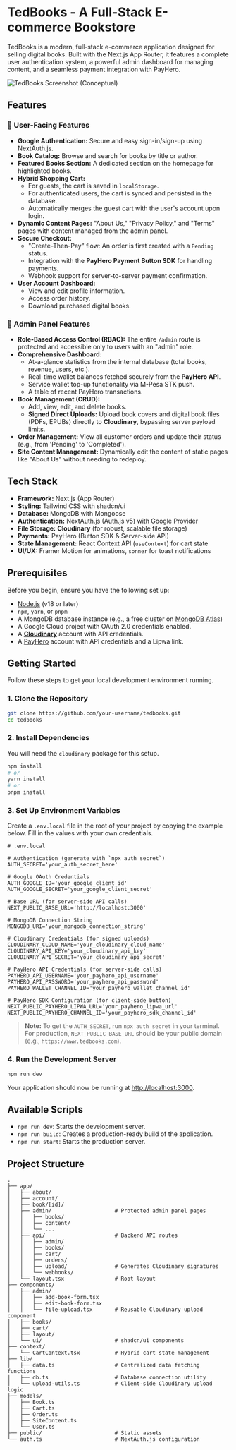 # TedBooks - A Full-Stack E-commerce Bookstore

TedBooks is a modern, full-stack e-commerce application designed for selling digital books. Built with the Next.js App Router, it features a complete user authentication system, a powerful admin dashboard for managing content, and a seamless payment integration with PayHero.

![TedBooks Screenshot (Conceptual)](https://75rfypg2otkow6jl.public.blob.vercel-storage.com/Screenshot%202025-06-07%20154800-QlM51gxoVZrvCvPg3fcI3wgB1pkegA.png)

## Features

### 👤 User-Facing Features

- **Google Authentication:** Secure and easy sign-in/sign-up using NextAuth.js.
- **Book Catalog:** Browse and search for books by title or author.
- **Featured Books Section:** A dedicated section on the homepage for highlighted books.
- **Hybrid Shopping Cart:**
  - For guests, the cart is saved in `localStorage`.
  - For authenticated users, the cart is synced and persisted in the database.
  - Automatically merges the guest cart with the user's account upon login.
- **Dynamic Content Pages:** "About Us," "Privacy Policy," and "Terms" pages with content managed from the admin panel.
- **Secure Checkout:**
  - "Create-Then-Pay" flow: An order is first created with a `Pending` status.
  - Integration with the **PayHero Payment Button SDK** for handling payments.
  - Webhook support for server-to-server payment confirmation.
- **User Account Dashboard:**
  - View and edit profile information.
  - Access order history.
  - Download purchased digital books.

### 👑 Admin Panel Features

- **Role-Based Access Control (RBAC):** The entire `/admin` route is protected and accessible only to users with an "admin" role.
- **Comprehensive Dashboard:**
  - At-a-glance statistics from the internal database (total books, revenue, users, etc.).
  - Real-time wallet balances fetched securely from the **PayHero API**.
  - Service wallet top-up functionality via M-Pesa STK push.
  - A table of recent PayHero transactions.
- **Book Management (CRUD):**
  - Add, view, edit, and delete books.
  - **Signed Direct Uploads:** Upload book covers and digital book files (PDFs, EPUBs) directly to **Cloudinary**, bypassing server payload limits.
- **Order Management:** View all customer orders and update their status (e.g., from 'Pending' to 'Completed').
- **Site Content Management:** Dynamically edit the content of static pages like "About Us" without needing to redeploy.

## Tech Stack

- **Framework:** Next.js (App Router)
- **Styling:** Tailwind CSS with shadcn/ui
- **Database:** MongoDB with Mongoose
- **Authentication:** NextAuth.js (Auth.js v5) with Google Provider
- **File Storage:** **Cloudinary** (for robust, scalable file storage)
- **Payments:** PayHero (Button SDK & Server-side API)
- **State Management:** React Context API (`useContext`) for cart state
- **UI/UX:** Framer Motion for animations, `sonner` for toast notifications

## Prerequisites

Before you begin, ensure you have the following set up:

- [Node.js](https://nodejs.org/) (v18 or later)
- `npm`, `yarn`, or `pnpm`
- A MongoDB database instance (e.g., a free cluster on [MongoDB Atlas](https://www.mongodb.com/cloud/atlas))
- A Google Cloud project with OAuth 2.0 credentials enabled.
- A **[Cloudinary](https://cloudinary.com/)** account with API credentials.
- A [PayHero](https://payhero.co.ke/) account with API credentials and a Lipwa link.

## Getting Started

Follow these steps to get your local development environment running.

### 1. Clone the Repository

```bash
git clone https://github.com/your-username/tedbooks.git
cd tedbooks
```

### 2. Install Dependencies

You will need the `cloudinary` package for this setup.

```bash
npm install
# or
yarn install
# or
pnpm install
```

### 3. Set Up Environment Variables

Create a `.env.local` file in the root of your project by copying the example below. Fill in the values with your own credentials.

```env
# .env.local

# Authentication (generate with `npx auth secret`)
AUTH_SECRET='your_auth_secret_here'

# Google OAuth Credentials
AUTH_GOOGLE_ID='your_google_client_id'
AUTH_GOOGLE_SECRET='your_google_client_secret'

# Base URL (for server-side API calls)
NEXT_PUBLIC_BASE_URL='http://localhost:3000'

# MongoDB Connection String
MONGODB_URI='your_mongodb_connection_string'

# Cloudinary Credentials (for signed uploads)
CLOUDINARY_CLOUD_NAME='your_cloudinary_cloud_name'
CLOUDINARY_API_KEY='your_cloudinary_api_key'
CLOUDINARY_API_SECRET='your_cloudinary_api_secret'

# PayHero API Credentials (for server-side calls)
PAYHERO_API_USERNAME='your_payhero_api_username'
PAYHERO_API_PASSWORD='your_payhero_api_password'
PAYHERO_WALLET_CHANNEL_ID='your_payhero_wallet_channel_id'

# PayHero SDK Configuration (for client-side button)
NEXT_PUBLIC_PAYHERO_LIPWA_URL='your_payhero_lipwa_url'
NEXT_PUBLIC_PAYHERO_CHANNEL_ID='your_payhero_sdk_channel_id'
```

> **Note:** To get the `AUTH_SECRET`, run `npx auth secret` in your terminal. For production, `NEXT_PUBLIC_BASE_URL` should be your public domain (e.g., `https://www.tedbooks.com`).

### 4. Run the Development Server

```bash
npm run dev
```

Your application should now be running at [http://localhost:3000](http://localhost:3000).

## Available Scripts

- `npm run dev`: Starts the development server.
- `npm run build`: Creates a production-ready build of the application.
- `npm run start`: Starts the production server.

## Project Structure

```
.
├── app/
│   ├── about/
│   ├── account/
│   ├── book/[id]/
│   ├── admin/                    # Protected admin panel pages
│   │   ├── books/
│   │   ├── content/
│   │   └── ...
│   ├── api/                      # Backend API routes
│   │   ├── admin/
│   │   ├── books/
│   │   ├── cart/
│   │   ├── orders/
│   │   ├── upload/               # Generates Cloudinary signatures
│   │   └── webhooks/
│   └── layout.tsx                # Root layout
├── components/
│   ├── admin/
│   │   ├── add-book-form.tsx
│   │   ├── edit-book-form.tsx
│   │   └── file-upload.tsx       # Reusable Cloudinary upload component
│   ├── books/
│   ├── cart/
│   ├── layout/
│   └── ui/                       # shadcn/ui components
├── context/
│   └── CartContext.tsx           # Hybrid cart state management
├── lib/
│   ├── data.ts                   # Centralized data fetching functions
│   ├── db.ts                     # Database connection utility
│   └── upload-utils.ts           # Client-side Cloudinary upload logic
├── models/
│   ├── Book.ts
│   ├── Cart.ts
│   ├── Order.ts
│   ├── SiteContent.ts
│   └── User.ts
├── public/                       # Static assets
└── auth.ts                       # NextAuth.js configuration
```
